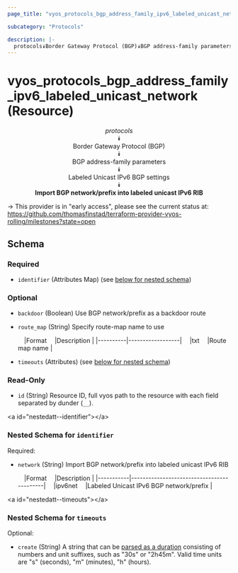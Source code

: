 ```yaml
---
page_title: "vyos_protocols_bgp_address_family_ipv6_labeled_unicast_network Resource - vyos"

subcategory: "Protocols"

description: |- 
  protocols⯯Border Gateway Protocol (BGP)⯯BGP address-family parameters⯯Labeled Unicast IPv6 BGP settings⯯Import BGP network/prefix into labeled unicast IPv6 RIB
---
```


# vyos_protocols_bgp_address_family_ipv6_labeled_unicast_network (Resource)
<center>

*protocols*  
⯯  
Border Gateway Protocol (BGP)  
⯯  
BGP address-family parameters  
⯯  
Labeled Unicast IPv6 BGP settings  
⯯  
**Import BGP network/prefix into labeled unicast IPv6 RIB**


</center>

-> This provider is in "early access", please see the current status at: https://github.com/thomasfinstad/terraform-provider-vyos-rolling/milestones?state=open

## Schema

### Required

- `identifier` (Attributes Map) (see [below for nested schema](#nestedatt--identifier))

### Optional

- `backdoor` (Boolean) Use BGP network/prefix as a backdoor route
- `route_map` (String) Specify route-map name to use

    &emsp;|Format  &emsp;|Description     |
    |----------|------------------|
    &emsp;|txt     &emsp;|Route map name  |
- `timeouts` (Attributes) (see [below for nested schema](#nestedatt--timeouts))

### Read-Only

- `id` (String) Resource ID, full vyos path to the resource with each field separated by dunder (`__`).

&lt;a id=&#34;nestedatt--identifier&#34;&gt;&lt;/a&gt;
### Nested Schema for `identifier`

Required:

- `network` (String) Import BGP network/prefix into labeled unicast IPv6 RIB

    &emsp;|Format   &emsp;|Description                              |
    |-----------|-------------------------------------------|
    &emsp;|ipv6net  &emsp;|Labeled Unicast IPv6 BGP network/prefix  |


&lt;a id=&#34;nestedatt--timeouts&#34;&gt;&lt;/a&gt;
### Nested Schema for `timeouts`

Optional:

- `create` (String) A string that can be [parsed as a duration](https://pkg.go.dev/time#ParseDuration) consisting of numbers and unit suffixes, such as &#34;30s&#34; or &#34;2h45m&#34;. Valid time units are &#34;s&#34; (seconds), &#34;m&#34; (minutes), &#34;h&#34; (hours).  
